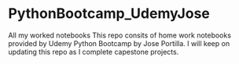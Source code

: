 # PythonBootcamp_UdemyJose
All my worked notebooks
This repo consits of home work notebooks provided by Udemy Python Bootcamp by Jose Portilla. I will keep on updating this repo as I complete capestone projects.
